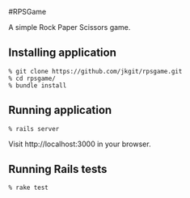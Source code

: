 #RPSGame

A simple Rock Paper Scissors game.

## Installing application

	% git clone https://github.com/jkgit/rpsgame.git
	% cd rpsgame/
	% bundle install
	
## Running application

    % rails server
    
Visit http://localhost:3000 in your browser.
    
## Running Rails tests

    % rake test    
